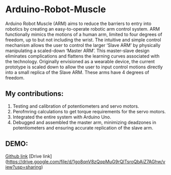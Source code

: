 # Arduino-Robot-Muscle
Arduino Robot Muscle (ARM) aims to reduce the barriers to entry into robotics by creating an easy-to-operate robotic arm control system. ARM functionally mimics the motions of a human arm, limited to four degrees of freedom, up to but not including the wrist. The  intuitive and simple control mechanism allows the user to control the larger ‘Slave ARM’ by physically manipulating a scaled-down ‘Master ARM’. This master-slave design eliminates complications and flattens the learning curves associated with the technology. Originally envisioned as a wearable device, the current prototype is scaled down to allow the user to input control motions directly into a small replica of the Slave ARM. These arms have 4 degrees of freedom. <br>

## My contributions:
1. Testing and calibration of potentiometers and servo motors.
2. Perofmring calculations to get torque requirements for the servo motors.
3. Integrated the entire system with Arduino Uno.
4. Debugged and assembled the master arm, minimizing deadzones in potentiometers and ensuring accurate replication of the slave arm.

## DEMO:
[Github link](/demo.mp4)
[Drive link] (https://drive.google.com/file/d/1go8qnV8zQqpMuG9rQITsroQbAiZ7AGhw/view?usp=sharing)



